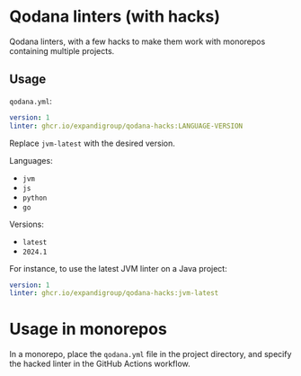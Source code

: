 # Qodana linters (with hacks)

Qodana linters, with a few hacks to make them work with monorepos containing multiple projects.

## Usage

`qodana.yml`:

```yaml
version: 1
linter: ghcr.io/expandigroup/qodana-hacks:LANGUAGE-VERSION
```

Replace `jvm-latest` with the desired version.

Languages:

- `jvm`
- `js`
- `python`
- `go`

Versions:

- `latest`
- `2024.1`

For instance, to use the latest JVM linter on a Java project:

```yaml
version: 1
linter: ghcr.io/expandigroup/qodana-hacks:jvm-latest
```

# Usage in monorepos

In a monorepo, place the `qodana.yml` file in the project directory, and specify the hacked linter in the GitHub Actions
workflow.
